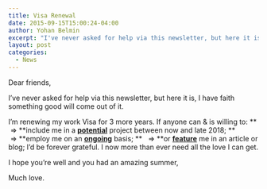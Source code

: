 ```yaml
---
title: Visa Renewal
date: 2015-09-15T15:00:24-04:00
author: Yohan Belmin
excerpt: "I've never asked for help via this newsletter, but here it is, I have faith something good will come out of it. I'm renewing my work Visa for 3 more years."
layout: post
categories:
  - News
---
```

Dear friends,

I&#8217;ve never asked for help via this newsletter, but here it is, I have faith something good will come out of it.

I&#8217;m renewing my work Visa for 3 more years. If anyone can & is willing to:
**   => **include me in a **<u>potential</u>** project between now and late 2018;
**   => **employ me on an **<u>ongoing</u>** basis;
**   => **or **<u>feature</u>** me in an article or blog;
I&#8217;d be forever grateful. I now more than ever need all the love I can get.

I hope you&#8217;re well and you had an amazing summer,

Much love.

